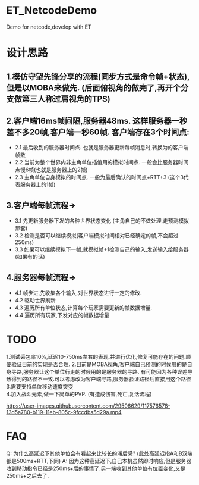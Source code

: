 
# ET_NetcodeDemo 
Demo for netcode,develop with ET
# 设计思路
## 1.模仿守望先锋分享的流程(同步方式是命令帧+状态),但是以MOBA来做先. (后面俯视角的做完了,再开个分支做第三人称过肩视角的TPS)  
## 2.客户端16ms帧间隔,服务器48ms. 这样服务器一秒差不多20帧,客户端一秒60帧. 客户端存在3个时间点:
  * 2.1 最后收到的服务器时间点. 也就是服务器更新每帧消息时,转换为的客户端帧数
  * 2.2 当前为整个世界内非主角单位插值用的模拟时间点. 一般会比服务器时间点慢6帧(也就是服务器上的2帧)
  * 2.3 主角单位自身模拟的时间点. 一般为最后确认的时间点+RTT+3 (这个3代表服务器上的1帧)
## 3.客户端每帧流程->  
  * 3.1 先更新服务器下发的各种世界状态变化 (主角自己的不做处理,走预测模拟那套)  
  * 3.2 检测是否可以继续模拟(客户端模拟时间相对已经确定的帧,不会超过250ms)  
  * 3.3 如果可以继续模拟下一帧,就模拟帧+1检测自己的输入,发送输入给服务器(如果有的话)
## 4.服务器每帧流程->
  * 4.1 帧步进,先收集各个输入,对世界状态进行一定的修改.    
  * 4.2 驱动世界刷新  
  * 4.3 遍历所有单位状态,计算每个玩家需要更新的帧数据增量.  
  * 4.4 遍历所有玩家,下发对应的帧数据增量
 
   
# TODO
1.测试丢包率10%,延迟10-750ms左右的表现,并进行优化,修复可能存在的问题.顺便验证目前的实现是否合理. 
2.目前是MOBA视角,客户端自己预测的时候用的是自身寻路,服务器让这个单位行走的时候用的是服务器的寻路. 有可能因为各种误差导致得到的路径不一致.可以考虑改为客户端寻路,服务器验证路径后直接用这个路径  
3.需要支持单位移动速度突变  
4.加入战斗元素,做一下简单的PVP. (有造成伤害,死亡,复活流程)  

https://user-images.githubusercontent.com/29506629/117576578-13d5a780-b119-11eb-805c-9fccdba5d29a.mp4  

# FAQ  
Q: 为什么高延迟下其他单位会有看起来比较长的滞后感?   (此处高延迟指A和B双端都是500ms+RTT,下同)
A: 因为这种高延迟下,自己本机虽然即时响应,但是服务器收到移动指令已经是250ms+后的事情了.另一端收到其他单位有位置变化,又是250ms+之后去了. 

